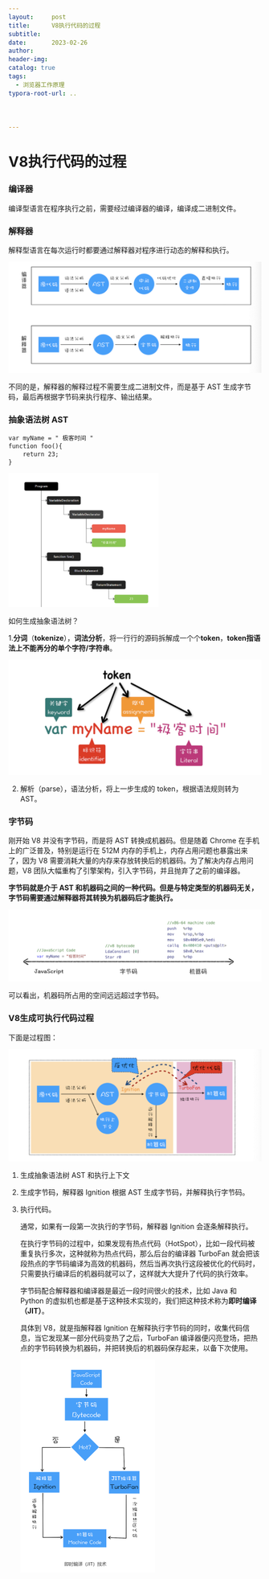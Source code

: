 ```yaml
---
layout:     post
title:      V8执行代码的过程
subtitle:  
date:       2023-02-26
author:     
header-img: 
catalog: true
tags:
  - 浏览器工作原理
typora-root-url: ..



---
```


# V8执行代码的过程

### 编译器

编译型语言在程序执行之前，需要经过编译器的编译，编译成二进制文件。

### 解释器

解释型语言在每次运行时都要通过解释器对程序进行动态的解释和执行。

<img src="/../img/postImage/image-20230226194901265.png" alt="image-20230226194901265" style="zoom:67%;" />

不同的是，解释器的解释过程不需要生成二进制文件，而是基于 AST 生成字节码，最后再根据字节码来执行程序、输出结果。

### 抽象语法树 AST

```
var myName = " 极客时间 "
function foo(){
 	return 23;
}
```

<img src="/../img/postImage/image-20230226195746852.png" alt="image-20230226195746852" style="zoom: 33%;" />

如何生成抽象语法树？

1.**分词**（**tokenize**），**词法分析**，将一行行的源码拆解成一个个**token**，**token指语法上不能再分的单个字符/字符串**。

<img src="/../img/postImage/image-20230226200214631.png" alt="image-20230226200214631" style="zoom: 50%;" />

2. 解析（parse），语法分析，将上一步生成的 token，根据语法规则转为 AST。

### 字节码

刚开始 V8 并没有字节码，而是将 AST 转换成机器码。但是随着 Chrome 在手机上的广泛普及，特别是运行在 512M 内存的手机上，内存占用问题也暴露出来了，因为 V8 需要消耗大量的内存来存放转换后的机器码。为了解决内存占用问题，V8 团队大幅重构了引擎架构，引入字节码，并且抛弃了之前的编译器。

**字节码就是介于 AST 和机器码之间的一种代码。但是与特定类型的机器码无关，字节码需要通过解释器将其转换为机器码后才能执行。**

![image-20230226202350876](/../img/postImage/image-20230226202350876.png)

可以看出，机器码所占用的空间远远超过字节码。

### V8生成可执行代码过程

下面是过程图：

<img src="/../img/postImage/image-20230226195455416.png" alt="image-20230226195455416" style="zoom:67%;" />

1. 生成抽象语法树 AST 和执行上下文

2. 生成字节码，解释器 Ignition 根据 AST 生成字节码，并解释执行字节码。

3. 执行代码。

    通常，如果有一段第一次执行的字节码，解释器 Ignition 会逐条解释执行。

    在执行字节码的过程中，如果发现有热点代码（HotSpot），比如一段代码被重复执行多次，这种就称为热点代码，那么后台的编译器 TurboFan 就会把该段热点的字节码编译为高效的机器码，然后当再次执行这段被优化的代码时，只需要执行编译后的机器码就可以了，这样就大大提升了代码的执行效率。

    字节码配合解释器和编译器是最近一段时间很火的技术，比如 Java 和 Python 的虚拟机也都是基于这种技术实现的，我们把这种技术称为**即时编译（JIT）**。

    具体到 V8，就是指解释器 Ignition 在解释执行字节码的同时，收集代码信息，当它发现某一部分代码变热了之后，TurboFan 编译器便闪亮登场，把热点的字节码转换为机器码，并把转换后的机器码保存起来，以备下次使用。

    <img src="/../img/postImage/image-20230226202707265.png" alt="image-20230226202707265" style="zoom:50%;" />